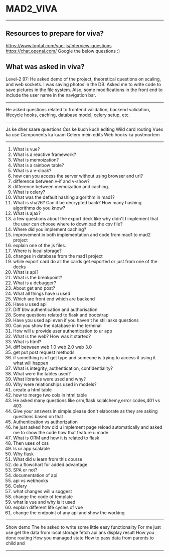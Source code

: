 # MAD2_VIVA
***
## Resources to prepare for viva?
https://www.toptal.com/vue-js/interview-questions
https://chat.openai.com/
Google the below questions :)

## What was asked in viva?
Level-2 97: He asked demo of the project, theoretical questions on scaling, and web sockets. I was saving photos in the DB. Asked me to write code to save pictures in the file system. Also, some modifications in the front end to include the user name in the navigation bar.
***
He asked questions related to frontend validation, backend validation, lifecycle hooks, caching, database model, celery setup, etc.
***
Js ke dher saare questions
Css ke kuch kuch editing
Wild card routing
Vuex ka use
Components ka kaam
Celery mein edits
Web hooks ka postmortem
***
1. What is vue?
2. What is a reactive framework?
3. What is memoization?
4. What is a rainbow table?
5. What is a v-cloak?
6. how can you access the server without using browser and url?
7. difference between v-if and v-show?
8. difference between memoization and caching.
9. What is celery?
10. What was the default hashing algorithm in mad1?
11. What is sha26? Can it be decrypted back? How many hashing algorithms do you know?
12. What is ajax?
13. a few questions about the export deck like why didn't I implement that the user can choose where
to download the csv file?
14. Where did you implement caching?
15. improvement in both implementation and code from mad1 to mad2 project
16. explain one of the js files.
17. Where is local storage?
18. changes in database from the mad1 project
19. while export card do all the cards get exported or just from one of the decks
20. What is api?
21. What is the breakpoint?
22. What is a debugger?
23. About get and post?
24. What all things have u used
25. Which are front end which are backend
26. Have u used api
27. Diff btw authentication and authorisation
28. Some questions related to flask and bootstrap
29. Have you used api even if you haven't he still asks questions
30. Can you show the database in the terminal
31. How will u provide user authentication to ur app
32. What is the web? How was it started?
33. What is html?
34. diff between web 1.0 web 2.0 web 3.0
35. get put post request methods
36. if something is of get type and someone is trying to access it using it what will happen
37. What is integrity, authentication, confidentiality?
38. What were the tables used?
39. What libraries were used and why?
40. Why were relationships used in models?
41. create a html table
42. how to merge two cols in html table
43. He asked many questions like orm,flask sqlalchemy,error codes,401 vs 403
44. Give your answers in simple.please don't elaborate as they are asking questions based on that
45. Authentication vs authorization
46. he just asked how did u implement page reload automatically and asked me to show the code
how that feature u made
47. What is ORM and how it is related to flask
48. Then uses of css
49. Is ur app scalable
50. Why flask
51. What did u learn from this course
52. do a flowchart for added advantage
53. SPA or not?
54. documentation of api
55. api vs webhooks
56. Celery
57. what changes will u suggest
58. change the code of template
59. what is vue and why is it used
60. explain different life cycles of vue
61. change the endpoint of any api and show the working
***
Show demo
The he asked to write some little easy functionality
For me just use get the data from local storage fetch api ans display result
How you done routing
How you managed state
How to pass data  from parents to child and
***


